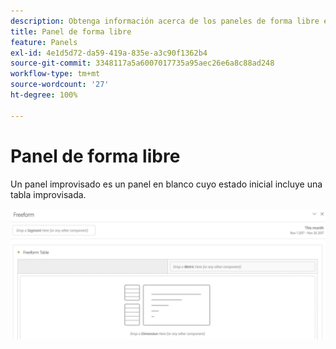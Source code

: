 ```yaml
---
description: Obtenga información acerca de los paneles de forma libre en Analysis Workspace.
title: Panel de forma libre
feature: Panels
exl-id: 4e1d5d72-da59-419a-835e-a3c90f1362b4
source-git-commit: 3348117a5a6007017735a95aec26e6a8c88ad248
workflow-type: tm+mt
source-wordcount: '27'
ht-degree: 100%

---
```


# Panel de forma libre

Un panel improvisado es un panel en blanco cuyo estado inicial incluye una tabla improvisada.

![](assets/freeform-panel.png)
